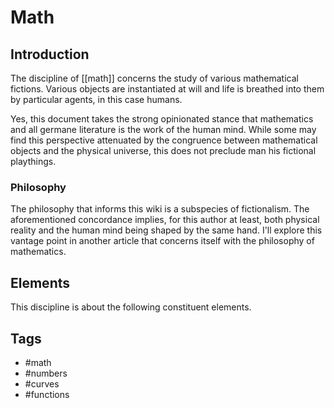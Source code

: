 # Math

## Introduction

The discipline of [[math]] concerns the study of various mathematical fictions. Various objects are instantiated at will and life is breathed into them by particular agents, in this case humans.

Yes, this document takes the strong opinionated stance that mathematics and all germane literature is the work of the human mind. While some may find this perspective attenuated by the congruence between mathematical objects and the physical universe, this does not preclude man his fictional playthings.

### Philosophy

The philosophy that informs this wiki is a subspecies of fictionalism. The aforementioned concordance implies, for this author at least, both physical reality and the human mind being shaped by the same hand. I'll explore this vantage point in another article that concerns itself with the philosophy of mathematics.

## Elements
This discipline is about the following constituent elements.

## Tags

- #math
- #numbers
- #curves
- #functions
